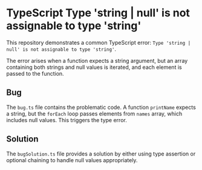 # TypeScript Type 'string | null' is not assignable to type 'string'

This repository demonstrates a common TypeScript error: `Type 'string | null' is not assignable to type 'string'`.

The error arises when a function expects a string argument, but an array containing both strings and null values is iterated, and each element is passed to the function.

## Bug

The `bug.ts` file contains the problematic code.  A function `printName` expects a string, but the `forEach` loop passes elements from `names` array, which includes null values. This triggers the type error.

## Solution

The `bugSolution.ts` file provides a solution by either using type assertion or optional chaining to handle null values appropriately.
